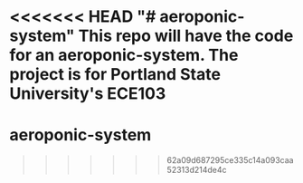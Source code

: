 <<<<<<< HEAD
"# aeroponic-system" 
This repo will have the code for an aeroponic-system. The project is for Portland State University's ECE103 
=======
# aeroponic-system
>>>>>>> 62a09d687295ce335c14a093caa52313d214de4c
